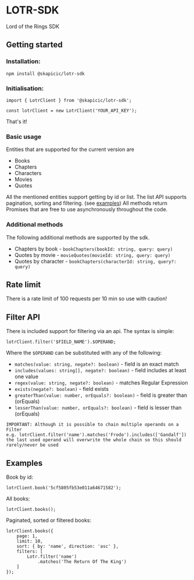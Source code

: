 # LOTR-SDK
Lord of the Rings SDK

## Getting started

### Installation:
`npm install @skapicic/lotr-sdk`

### Initialisation:
```
import { LotrClient } from '@skapicic/lotr-sdk';

const lotrClient = new LotrClient('YOUR_API_KEY');
```

That's it!

### Basic usage

Entities that are supported for the current version are

* Books
* Chapters
* Characters
* Movies
* Quotes

All the mentioned entities support getting by id or list.
The list API supports pagination, sorting and filtering. (see [examples](#examples))
All methods return Promises that are free to use asynchronously throughout the code.

### Additional methods

The following additional methods are supported by the sdk.

* Chapters by book - `bookChapters(bookId: string, query: query)`
* Quotes by movie - `movieQuotes(movieId: string, query: query)`
* Quotes by character - `bookChapters(characterId: string, query?: query)`

## Rate limit

There is a rate limit of 100 requests per 10 min so use with caution!

## Filter API

There is included support for filtering via an api.
The syntax is simple:
```
lotrClient.filter('$FIELD_NAME').$OPERAND;
```
Where the `$OPERAND` can be substituted with any of the following:

* `matches(value: string, negate?: boolean)` - field is an exact match
* `includes(values: string[], negate?: boolean)` - field includes at least one value
* `regex(value: string, negate?: boolean)` - matches Regular Expression
* `exists(negate?: boolean)` - field exists
* `greaterThan(value: number, orEquals?: boolean)` - field is greater than (orEquals)
* `lesserThan(value: number, orEquals?: boolean)` - field is lesser than (orEquals)

```
IMPORTANT: Although it is possible to chain multiple operands on a Filter
e.g. lotrClient.filter('name').matches('Frodo').includes(['Gandalf'])
the last used operand will overwrite the whole chain so this should rarely/never be used
```

## Examples
Book by id:
```
lotrClient.book('5cf5805fb53e011a64671582');
```
All books:
```
lotrClient.books();
```
Paginated, sorted or filtered books:
```
lotrClient.books({
    page: 1,
    limit: 10, 
    sort: { by: 'name', direction: 'asc' },
    filters: [
        Lotr.filter('name')
            .matches('The Return Of The King')
    ]
});
```
